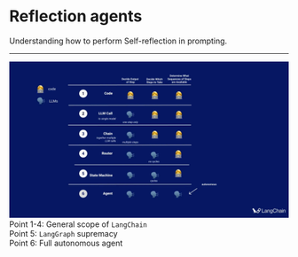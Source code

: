 Reflection agents
==================

Understanding how to perform Self-reflection in prompting.

---

![imgs/need_of_LG.png](imgs/need_of_LG.png)  
Point 1-4: General scope of `LangChain`  
Point 5: `LangGraph` supremacy  
Point 6: Full autonomous agent

